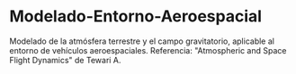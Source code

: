 # Modelado-Entorno-Aeroespacial
Modelado de la atmósfera terrestre y el campo gravitatorio, aplicable al entorno de vehículos aeroespaciales. Referencia: "Atmospheric and Space Flight Dynamics" de Tewari A.
